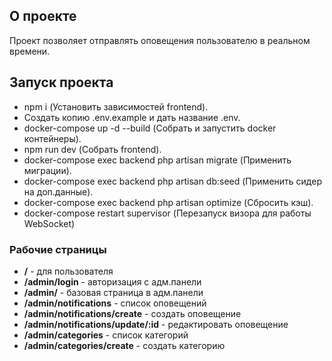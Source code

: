 ## О проекте

Проект позволяет отправлять оповещения пользователю в реальном времени.

## Запуск проекта

- npm i (Установить зависимостей frontend).
- Создать копию .env.example и дать название .env.
- docker-compose up -d --build (Собрать и запустить docker контейнеры).
- npm run dev (Собрать frontend).
- docker-compose exec backend php artisan migrate (Применить миграции).
- docker-compose exec backend php artisan db:seed (Применить сидер на доп.данные).
- docker-compose exec backend php artisan optimize (Сбросить кэш).
- docker-compose restart supervisor (Перезапуск визора для работы WebSocket)

### Рабочие страницы

- **/** - для пользователя
- **/admin/login** - авторизация с адм.панели
- **/admin/** - базовая страница в адм.панели
- **/admin/notifications** - список оповещений
- **/admin/notifications/create** - создать оповещение
- **/admin/notifications/update/:id** - редактировать оповещение
- **/admin/categories** - список категорий
- **/admin/categories/create** - создать категорию
